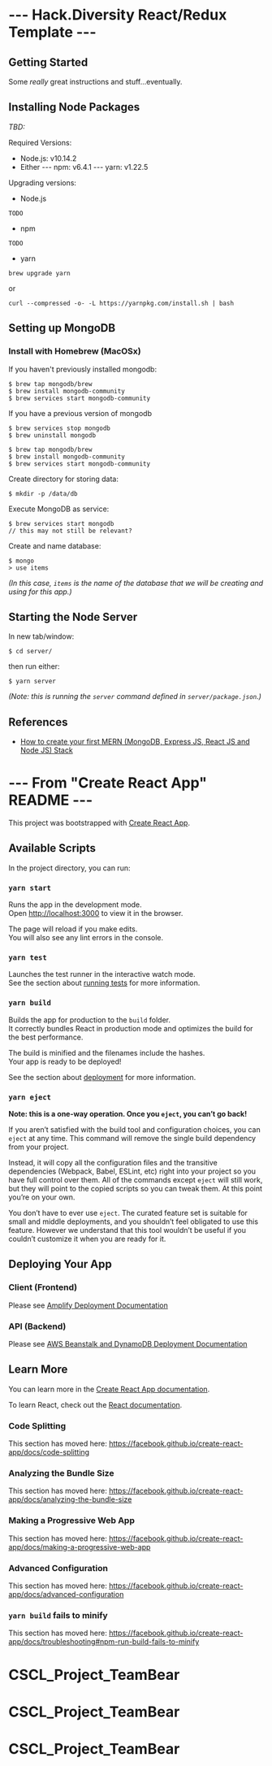 # --- Hack.Diversity React/Redux Template ---

## Getting Started
Some _really_ great instructions and stuff...eventually.

## Installing Node Packages
_TBD:_

Required Versions:
- Node.js: v10.14.2
- Either
--- npm: v6.4.1
--- yarn: v1.22.5

Upgrading versions:
- Node.js
```
TODO
```

- npm
```
TODO
```

- yarn
```
brew upgrade yarn
```
or
```
curl --compressed -o- -L https://yarnpkg.com/install.sh | bash
```

## Setting up MongoDB

### Install with Homebrew (MacOSx)
If you haven't previously installed mongodb:
```
$ brew tap mongodb/brew
$ brew install mongodb-community
$ brew services start mongodb-community
```

If you have a previous version of mongodb
```
$ brew services stop mongodb
$ brew uninstall mongodb

$ brew tap mongodb/brew
$ brew install mongodb-community
$ brew services start mongodb-community
```

Create directory for storing data:
```
$ mkdir -p /data/db
```

Execute MongoDB as service:
```
$ brew services start mongodb
// this may not still be relevant?
```

Create and name database:
```
$ mongo
> use items
```
_(In this case, `items` is the name of the database that we will be creating and using for this app.)_

## Starting the Node Server
In new tab/window:
```
$ cd server/
```
then run either:
```
$ yarn server
```
_(Note: this is running the `server` command defined in `server/package.json`.)_

## References
- [How to create your first MERN (MongoDB, Express JS, React JS and Node JS) Stack](https://medium.com/swlh/how-to-create-your-first-mern-mongodb-express-js-react-js-and-node-js-stack-7e8b20463e66)


# --- From "Create React App" README ---
This project was bootstrapped with [Create React App](https://github.com/facebook/create-react-app).

## Available Scripts

In the project directory, you can run:

### `yarn start`

Runs the app in the development mode.<br />
Open [http://localhost:3000](http://localhost:3000) to view it in the browser.

The page will reload if you make edits.<br />
You will also see any lint errors in the console.

### `yarn test`

Launches the test runner in the interactive watch mode.<br />
See the section about [running tests](https://facebook.github.io/create-react-app/docs/running-tests) for more information.

### `yarn build`

Builds the app for production to the `build` folder.<br />
It correctly bundles React in production mode and optimizes the build for the best performance.

The build is minified and the filenames include the hashes.<br />
Your app is ready to be deployed!

See the section about [deployment](https://facebook.github.io/create-react-app/docs/deployment) for more information.

### `yarn eject`

**Note: this is a one-way operation. Once you `eject`, you can’t go back!**

If you aren’t satisfied with the build tool and configuration choices, you can `eject` at any time. This command will remove the single build dependency from your project.

Instead, it will copy all the configuration files and the transitive dependencies (Webpack, Babel, ESLint, etc) right into your project so you have full control over them. All of the commands except `eject` will still work, but they will point to the copied scripts so you can tweak them. At this point you’re on your own.

You don’t have to ever use `eject`. The curated feature set is suitable for small and middle deployments, and you shouldn’t feel obligated to use this feature. However we understand that this tool wouldn’t be useful if you couldn’t customize it when you are ready for it.

## Deploying Your App

### Client (Frontend)
Please see [Amplify Deployment Documentation](docs/amplify/README.md)

### API (Backend)
Please see [AWS Beanstalk and DynamoDB Deployment Documentation](docs/beanstalk/README.md)


## Learn More

You can learn more in the [Create React App documentation](https://facebook.github.io/create-react-app/docs/getting-started).

To learn React, check out the [React documentation](https://reactjs.org/).

### Code Splitting

This section has moved here: https://facebook.github.io/create-react-app/docs/code-splitting

### Analyzing the Bundle Size

This section has moved here: https://facebook.github.io/create-react-app/docs/analyzing-the-bundle-size

### Making a Progressive Web App

This section has moved here: https://facebook.github.io/create-react-app/docs/making-a-progressive-web-app

### Advanced Configuration

This section has moved here: https://facebook.github.io/create-react-app/docs/advanced-configuration

### `yarn build` fails to minify

This section has moved here: https://facebook.github.io/create-react-app/docs/troubleshooting#npm-run-build-fails-to-minify
# CSCL_Project_TeamBear
# CSCL_Project_TeamBear
# CSCL_Project_TeamBear
